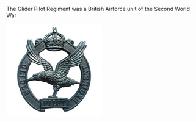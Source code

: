 The Glider Pilot Regiment was a British Airforce unit of the Second World War

![Glider Pilot Regiment Badge](assets/gprb.jpeg "Glider Pilot Regiment Badge")
